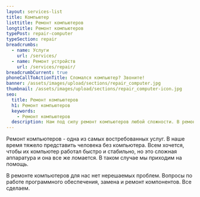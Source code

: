 ```yaml
---
layout: services-list
title: Компьютер
listtitle: Ремонт компьютеров
longtitle: Ремонт компьютеров
typePost: repair-computer
typeSection: repair
breadcrumbs:
  - name: Услуги
    url: /services/
  - name: Ремонт устройств
    url: /services/repair/
breadcrumbCurrent: true
phoneCallToActionTitle: Сломался компьютер? Звоните!
banner: /assets/images/upload/sections/repair_computer.jpg
thumbnail: /assets/images/upload/sections/repair_computer-icon.jpg
seo:
  title: Ремонт компьютеров
  h1: Ремонт компьютеров
  keywords: 
    - Ремонт компьютеров
  description: Нам под силу ремонт компьютеров любой сложности. В ремонте компьютеров {% inCity %} для нас нет нерешаемых проблем. Вопросы по работе программного обеспечения, замена и ремонт компонентов. Все сделаем. Большинство работ можно сделать на дому в вашем присутствии, но если нужна сложная диагностика или пайка, то нам придется для ремонта забрать компьютеров к себе в сервисный центр.
---
```


Ремонт компьютеров - одна из самых востребованных услуг. В наше время тяжело представить человека без компьютера. Всем хочется, чтобы их компьютер работал быстро и стабильно, но это сложная аппаратура и она все же ломается. В таком случае мы приходим на помощь.

В ремонте компьютеров для нас нет нерешаемых проблем. Вопросы по работе программного обеспечения, замена и ремонт компонентов. Все сделаем.